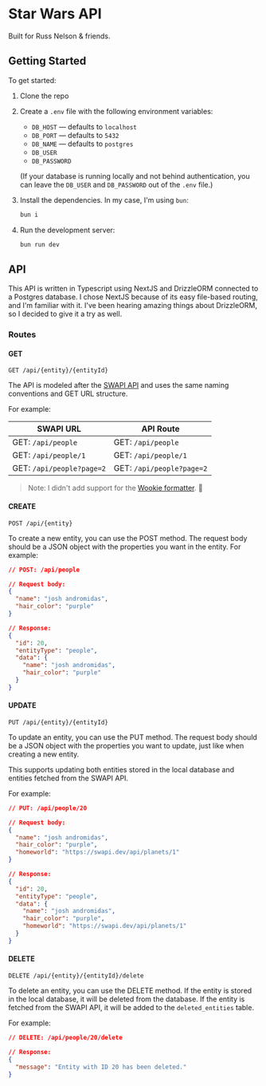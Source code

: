 # Star Wars API

Built for Russ Nelson & friends.

## Getting Started

To get started:

1. Clone the repo
2. Create a `.env` file with the following environment variables:

   - `DB_HOST` — defaults to `localhost`
   - `DB_PORT` — defaults to `5432`
   - `DB_NAME` — defaults to `postgres`
   - `DB_USER`
   - `DB_PASSWORD`

   (If your database is running locally and not behind authentication, you can leave the `DB_USER` and `DB_PASSWORD` out of the `.env` file.)

3. Install the dependencies. In my case, I'm using `bun`:
   ```bash
   bun i
   ```
4. Run the development server:
   ```bash
   bun run dev
   ```

## API

This API is written in Typescript using NextJS and DrizzleORM connected to a Postgres database. I chose NextJS because of its easy file-based routing, and I'm familiar with it. I've been hearing amazing things about DrizzleORM, so I decided to give it a try as well.

### Routes

#### GET

`GET /api/{entity}/{entityId}`

The API is modeled after the [SWAPI API](https://swapi.dev/documentation) and uses the same naming conventions and GET URL structure.

For example:

| SWAPI URL                 | API Route                 |
| ------------------------- | ------------------------- |
| GET: `/api/people`        | GET: `/api/people`        |
| GET: `/api/people/1`      | GET: `/api/people/1`      |
| GET: `/api/people?page=2` | GET: `/api/people?page=2` |

> Note: I didn't add support for the [Wookie formatter](https://swapi.dev/documentation#wookiee). 🐻

#### CREATE

`POST /api/{entity}`

To create a new entity, you can use the POST method. The request body should be a JSON object with the properties you want in the entity. For example:

```json
// POST: /api/people

// Request body:
{
  "name": "josh andromidas",
  "hair_color": "purple"
}

// Response:
{
  "id": 20,
  "entityType": "people",
  "data": {
    "name": "josh andromidas",
    "hair_color": "purple"
  }
}
```

#### UPDATE

`PUT /api/{entity}/{entityId}`

To update an entity, you can use the PUT method. The request body should be a JSON object with the properties you want to update, just like when creating a new entity.

This supports updating both entities stored in the local database and entities fetched from the SWAPI API.

For example:

```json
// PUT: /api/people/20

// Request body:
{
  "name": "josh andromidas",
  "hair_color": "purple",
  "homeworld": "https://swapi.dev/api/planets/1"
}

// Response:
{
  "id": 20,
  "entityType": "people",
  "data": {
    "name": "josh andromidas",
    "hair_color": "purple",
    "homeworld": "https://swapi.dev/api/planets/1"
  }
}
```

#### DELETE

`DELETE /api/{entity}/{entityId}/delete`

To delete an entity, you can use the DELETE method. If the entity is stored in the local database, it will be deleted from the database. If the entity is fetched from the SWAPI API, it will be added to the `deleted_entities` table.

For example:

```json
// DELETE: /api/people/20/delete

// Response:
{
  "message": "Entity with ID 20 has been deleted."
}
```
